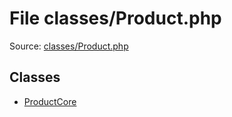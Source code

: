 File classes/Product.php
=========

Source: [classes/Product.php](https://github.com/PrestaShop/PrestaShop/blob/1.5.5.0/classes/Product.php)


Classes
-------

* [ProductCore](class.ProductCore.md)

